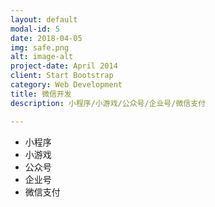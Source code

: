 ```yaml
---
layout: default
modal-id: 5
date: 2018-04-05
img: safe.png
alt: image-alt
project-date: April 2014
client: Start Bootstrap
category: Web Development
title: 微信开发
description: 小程序/小游戏/公众号/企业号/微信支付

---
```


- 小程序
- 小游戏
- 公众号
- 企业号
- 微信支付